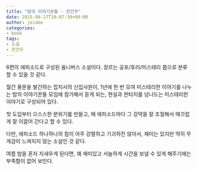 ```yaml
---
title: "밤의 이야기꾼들 - 전건우"
date: 2015-06-17T10:07:39+09:00
author: jeidee
categories:
- book
tags:
- 소설
- 전건우
---
```


6편의 에피소드로 구성된 옴니버스 소설이다.
장르는 공포/호러/미스테리 쯤으로 분류할 수 있을 것 같다.

월간 풍문을 발간하는 잡지사의 신입사원이, 1년에 한 번 모여 미스테리한 이야기를 나누는 밤의 이야기꾼들 모임에 참가해서 듣게 되는,
현실과 판타지를 넘나드는 미스테리한 이야기로 구성되어 있다.

첫 도입부터 으스스한 분위기를 만들고, 매 에피소드마다 그 강약을 잘 조절해서 매끄럽게 잘 이끌어 간다고 할 수 있다.

다만, 에피소드 하나하나의 힘이 아주 강렬하고 기괴하진 않아서, 재미는 있지만 딱히 무게감이 느껴지지 않는 소설인 것 같다.

여름 밤을 혼자 지새우게 된다면,
꽤 재미있고 서늘하게 시간을 보낼 수 있게 해주기에는 부족함이 없어 보인다.
